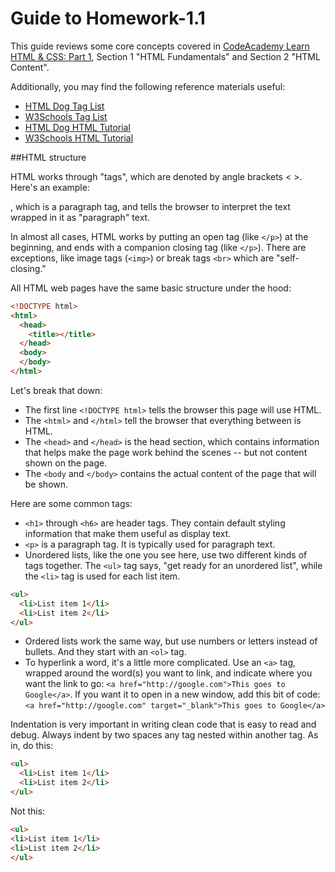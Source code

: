# Guide to Homework-1.1

This guide reviews some core concepts covered in [CodeAcademy Learn HTML & CSS: Part 1](https://www.codecademy.com/learn/learn-html-css), Section 1 "HTML Fundamentals" and Section 2 "HTML Content".

Additionally, you may find the following reference materials useful:

* [HTML Dog Tag List](http://www.htmldog.com/reference/htmltags/)
* [W3Schools Tag List](http://www.w3schools.com/tags/default.asp)
* [HTML Dog HTML Tutorial](http://www.htmldog.com/guides/html/beginner/)
* [W3Schools HTML Tutorial](http://www.w3schools.com/html/)

##HTML structure

HTML works through "tags", which are denoted by angle brackets < >.  Here's an example: <p>, which is a paragraph tag, and tells the browser to interpret the text wrapped in it as "paragraph" text.

In almost all cases, HTML works by putting an open tag (like `</p>`) at the beginning, and ends with a companion closing tag (like `</p>`). There are exceptions, like image tags (`<img>`) or break tags `<br>` which are "self-closing."  

All HTML web pages have the same basic structure under the hood:

```html
<!DOCTYPE html>
<html>
  <head>
    <title></title>
  </head>
  <body>
  </body>
</html>
```

Let's break that down:

* The first line `<!DOCTYPE html>` tells the browser this page will use HTML.
* The `<html>` and `</html>` tell the browser that everything between is HTML.
* The `<head>` and `</head>` is the head section, which contains information that helps make the page work behind the scenes -- but not content shown on the page.
* The `<body` and `</body>` contains the actual content of the page that will be shown.

Here are some common tags:

* `<h1>` through `<h6>` are header tags.  They contain default styling information that make them useful as display text.
* `<p>` is a paragraph tag.  It is typically used for paragraph text.
* Unordered lists, like the one you see here, use two different kinds of tags together. The `<ul>` tag says, "get ready for an unordered list", while the `<li>` tag is used for each list item.
```html
<ul>
  <li>List item 1</li>
  <li>List item 2</li>
</ul>
```

* Ordered lists work the same way, but use numbers or letters instead of bullets. And they start with an `<ol>` tag.
* To hyperlink a word, it's a little more complicated.  Use an `<a>` tag, wrapped around the word(s) you want to link, and indicate where you want the link to go: `<a href="http://google.com">This goes to Google</a>`.  If you want it to open in a new window, add this bit of code: `<a href="http://google.com" target="_blank">This goes to Google</a>`

Indentation is very important in writing clean code that is easy to read and debug.  Always indent by two spaces any tag nested within another tag.  As in, do this:

```html
<ul>
  <li>List item 1</li>
  <li>List item 2</li>
</ul>
```

Not this:

```html
<ul>
<li>List item 1</li>
<li>List item 2</li>
</ul>
```   
